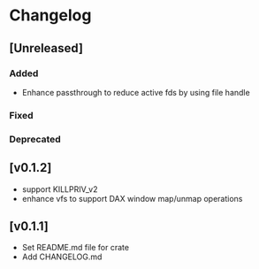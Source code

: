 # Changelog
## [Unreleased]

### Added
- Enhance passthrough to reduce active fds by using file handle

### Fixed

### Deprecated 

## [v0.1.2]
- support KILLPRIV_v2
- enhance vfs to support DAX window map/unmap operations

## [v0.1.1]
- Set README.md file for crate
- Add CHANGELOG.md
